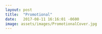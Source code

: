 ```yaml
---
layout: post
title:  "Promotional"
date:   2017-08-11 16:16:01 -0600
image: assets/images/PromotionalCover.jpg
---
```

